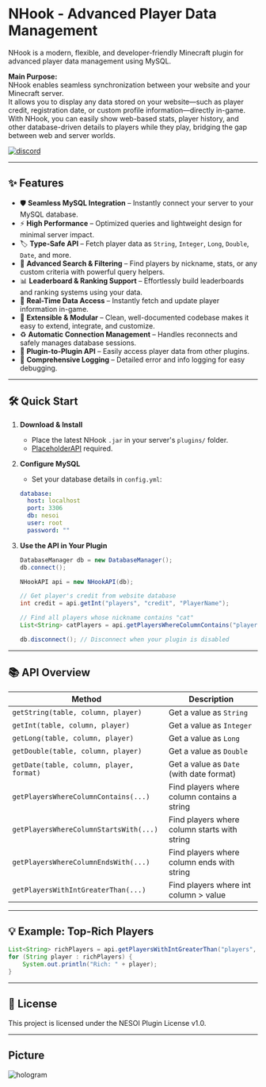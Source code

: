 # NHook - Advanced Player Data Management

NHook is a modern, flexible, and developer-friendly Minecraft plugin for advanced player data management using MySQL.

**Main Purpose:**  
NHook enables seamless synchronization between your website and your Minecraft server.  
It allows you to display any data stored on your website—such as player credit, registration date, or custom profile information—directly in-game.  
With NHook, you can easily show web-based stats, player history, and other database-driven details to players while they play, bridging the gap between web and server worlds.

[![discord](https://cdn.jsdelivr.net/npm/@intergrav/devins-badges@3/assets/compact/social/discord-plural_vector.svg)](https://discord.gg/qcW6YrxwqJ)

---

## ✨ Features

- 🛡️ **Seamless MySQL Integration** – Instantly connect your server to your MySQL database.
- ⚡ **High Performance** – Optimized queries and lightweight design for minimal server impact.
- 🏷️ **Type-Safe API** – Fetch player data as `String`, `Integer`, `Long`, `Double`, `Date`, and more.
- 🔎 **Advanced Search & Filtering** – Find players by nickname, stats, or any custom criteria with powerful query helpers.
- 📊 **Leaderboard & Ranking Support** – Effortlessly build leaderboards and ranking systems using your data.
- 🔄 **Real-Time Data Access** – Instantly fetch and update player information in-game.
- 🧩 **Extensible & Modular** – Clean, well-documented codebase makes it easy to extend, integrate, and customize.
- ♻️ **Automatic Connection Management** – Handles reconnects and safely manages database sessions.
- 📨 **Plugin-to-Plugin API** – Easily access player data from other plugins.
- 📝 **Comprehensive Logging** – Detailed error and info logging for easy debugging.

---

## 🛠️ Quick Start

1. **Download & Install**
    - Place the latest NHook `.jar` in your server's `plugins/` folder.
    - [PlaceholderAPI](https://www.spigotmc.org/resources/placeholderapi.6245/) required.

2. **Configure MySQL**
    - Set your database details in `config.yml`:
    ```yaml
    database:
      host: localhost
      port: 3306
      db: nesoi
      user: root
      password: ""
    ```

3. **Use the API in Your Plugin**
    ```java
    DatabaseManager db = new DatabaseManager();
    db.connect();

    NHookAPI api = new NHookAPI(db);

    // Get player's credit from website database
    int credit = api.getInt("players", "credit", "PlayerName");

    // Find all players whose nickname contains "cat"
    List<String> catPlayers = api.getPlayersWhereColumnContains("players", "nickname", "cat");

    db.disconnect(); // Disconnect when your plugin is disabled
    ```

---

## 📚 API Overview

| Method                                         | Description                                       |
|------------------------------------------------|---------------------------------------------------|
| `getString(table, column, player)`             | Get a value as `String`                           |
| `getInt(table, column, player)`                | Get a value as `Integer`                          |
| `getLong(table, column, player)`               | Get a value as `Long`                             |
| `getDouble(table, column, player)`             | Get a value as `Double`                           |
| `getDate(table, column, player, format)`       | Get a value as `Date` (with date format)          |
| `getPlayersWhereColumnContains(...)`           | Find players where column contains a string       |
| `getPlayersWhereColumnStartsWith(...)`         | Find players where column starts with string      |
| `getPlayersWhereColumnEndsWith(...)`           | Find players where column ends with string        |
| `getPlayersWithIntGreaterThan(...)`            | Find players where int column > value             |

---

## 💡 Example: Top-Rich Players

```java
List<String> richPlayers = api.getPlayersWithIntGreaterThan("players", "credit", 100000);
for (String player : richPlayers) {
    System.out.println("Rich: " + player);
}
```

---

## 📄 License

This project is licensed under the NESOI Plugin License v1.0.

---

## Picture

![hologram](https://github.com/user-attachments/assets/56ea88f5-e169-4a7a-bdad-66c03b32ef16)
